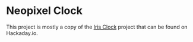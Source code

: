 
# Neopixel Clock

This project is mostly a copy of the
[Iris Clock](https://hackaday.io/project/1237-iris-clock) project that can
be found on Hackaday.io.

